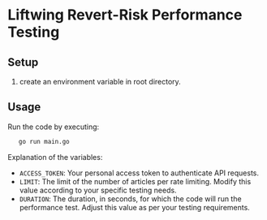 # Liftwing Revert-Risk Performance Testing

## Setup
1. create an environment variable in root directory.

## Usage
Run the code by executing: 
```bash
   go run main.go
   ```

Explanation of the variables:
- `ACCESS_TOKEN`: Your personal access token to authenticate API requests.
- `LIMIT`: The limit of the number of articles per rate limiting. Modify this value according to your specific testing needs.
- `DURATION`: The duration, in seconds, for which the code will run the performance test. Adjust this value as per your testing requirements.

